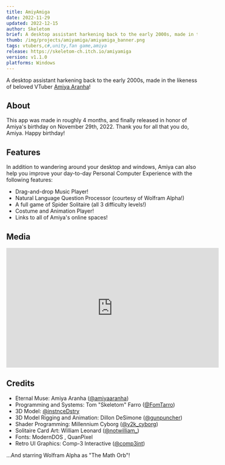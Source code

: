 ```yaml
---
title: AmiyAmiga
date: 2022-11-29
updated: 2022-12-15
author: Skeletom
brief: A desktop assistant harkening back to the early 2000s, made in the likeness of beloved VTuber Amiya Aranha!
thumb: /img/projects/amiyamiga/amiyamiga_banner.png
tags: vtubers,c#,unity,fan game,amiya
release: https://skeletom-ch.itch.io/amiyamiga
version: v1.1.0
platforms: Windows
---
```


A desktop assistant harkening back to the early 2000s, made in the likeness of beloved VTuber [Amiya Aranha](https://www.youtube.com/@AmiyaAranha)!

<!--more-->

## About

This app was made in roughly 4 months, and finally released in honor of Amiya's birthday on November 29th, 2022. Thank you for all that you do, Amiya. Happy birthday!

## Features

In addition to wandering around your desktop and windows, Amiya can also help you improve your day-to-day Personal Computer Experience with the following features:

* Drag-and-drop Music Player!
* Natural Language Question Processor (courtesy of Wolfram Alpha!)
* A full game of Spider Solitaire (all 3 difficulty levels!)
* Costume and Animation Player!
* Links to all of Amiya's online spaces!

## Media

<iframe width="560" height="315" src="https://www.youtube.com/embed/2yIP_yXiEIE?si=wUaBtVB_5W475_qx" title="YouTube video player" frameborder="0" allow="accelerometer; autoplay; clipboard-write; encrypted-media; gyroscope; picture-in-picture; web-share" referrerpolicy="strict-origin-when-cross-origin" allowfullscreen></iframe>

## Credits

* Eternal Muse: Amiya Aranha ([@amiyaaranha](https://twitter.com/amiyaaranha))
* Programming and Systems: Tom "Skeletom" Farro  ([@FomTarro](https://twitter.com/fomtarro))
* 3D Model: [@instnceDstry](https://twitter.com/instnceDstry)
* 3D Model Rigging and Animation: Dillon DeSimone ([@gunpuncher](https://twitter.com/gunpuncher))
* Shader Programming: Millennium Cyborg ([@y2k_cyborg](https://twitter.com/y2k_cyborg))
* Solitaire Card Art: William Leonard ([@notwilliam_](https://twitter.com/notwilliam_))
* Fonts: ModernDOS , QuanPixel 
* Retro UI Graphics: Comp-3 Interactive ([@comp3int](https://comp3interactive.itch.io/retro-windows-gui))

...And starring Wolfram Alpha as "The Math Orb"!

